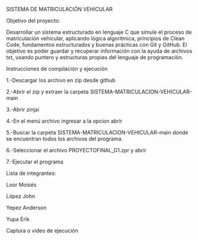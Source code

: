 SISTEMA DE MATRICULACIÓN VEHICULAR

Objetivo del proyecto:

Desarrollar un sistema estructurado en lenguaje C que simule el proceso de matriculación
vehicular, aplicando lógica algorítmica, principios de Clean Code, fundamentos estructurados y buenas prácticas con Git y GitHub.
El objetivo es poder guardar y recuperar información con la ayuda de archivos txt, usando puntero y estructuras propias del lenguaje de programación.

Instrucciones de compilación y ejecución

1.-Descargar los archivo en zip desde github

2.-Abrir el zip y extraer la carpeta SISTEMA-MATRICULACION-VEHICULAR-main

3.-Abrir zinjai

4.-En el menú archivo ingresar a la opcion abrir

5.-Buscar la carpeta SISTEMA-MATRICULACION-VEHICULAR-main donde se encuentran todos los archivos del programa.

6.-Seleccionar el archivo PROYECTOFINAL_G1.zpr y abrir

7.-Ejecutar el programa

Lista de integrantes:	

Loor Moisés        

López John

Yepez Anderson

Yupa Erik

Captura o video de ejecución
